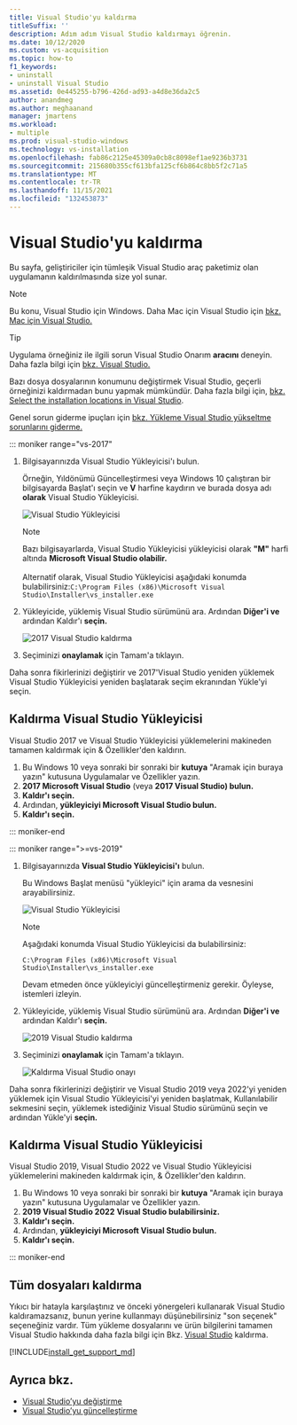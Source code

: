 ```yaml
---
title: Visual Studio'yu kaldırma
titleSuffix: ''
description: Adım adım Visual Studio kaldırmayı öğrenin.
ms.date: 10/12/2020
ms.custom: vs-acquisition
ms.topic: how-to
f1_keywords:
- uninstall
- uninstall Visual Studio
ms.assetid: 0e445255-b796-426d-ad93-a4d8e36da2c5
author: anandmeg
ms.author: meghaanand
manager: jmartens
ms.workload:
- multiple
ms.prod: visual-studio-windows
ms.technology: vs-installation
ms.openlocfilehash: fab86c2125e45309a0cb8c8098ef1ae9236b3731
ms.sourcegitcommit: 215680b355cf613bfa125cf6b864c8bb5f2c71a5
ms.translationtype: MT
ms.contentlocale: tr-TR
ms.lasthandoff: 11/15/2021
ms.locfileid: "132453873"
---
```

# <a name="uninstall-visual-studio"></a>Visual Studio'yu kaldırma

Bu sayfa, geliştiriciler için tümleşik Visual Studio araç paketimiz olan uygulamanın kaldırılmasında size yol sunar.

> [!NOTE]
> Bu konu, Visual Studio için Windows. Daha Mac için Visual Studio için [bkz. Mac için Visual Studio.](/visualstudio/mac/uninstall)

> [!TIP]
> Uygulama örneğiniz ile ilgili sorun Visual Studio Onarım **aracını** deneyin. Daha fazla bilgi için [bkz. Visual Studio.](../install/repair-visual-studio.md) 
>
> Bazı dosya dosyalarının konumunu değiştirmek Visual Studio, geçerli örneğinizi kaldırmadan bunu yapmak mümkündür. Daha fazla bilgi için, [bkz. Select the installation locations in Visual Studio](../install/change-installation-locations.md).
>
> Genel sorun giderme ipuçları için [bkz. Yükleme Visual Studio yükseltme sorunlarını giderme.](../install/troubleshooting-installation-issues.md)

::: moniker range="vs-2017"

1. Bilgisayarınızda Visual Studio Yükleyicisi'ı bulun.

     Örneğin, Yıldönümü Güncelleştirmesi veya Windows 10 çalıştıran bir bilgisayarda  Başlat'ı seçin ve **V** harfine kaydırın ve burada dosya adı **olarak** Visual Studio Yükleyicisi.

     ![Visual Studio Yükleyicisi](media/locate-the-visual-studio-installer.png "Microsoft Visual Studio Yükleyicisini bulma")

   > [!NOTE]
   > Bazı bilgisayarlarda, Visual Studio Yükleyicisi yükleyicisi olarak **"M"** harfi altında **Microsoft Visual Studio olabilir.**<br/><br/> Alternatif olarak, Visual Studio Yükleyicisi aşağıdaki konumda bulabilirsiniz:`C:\Program Files (x86)\Microsoft Visual Studio\Installer\vs_installer.exe`

1. Yükleyicide, yüklemiş Visual Studio sürümünü ara. Ardından **Diğer'i ve** ardından Kaldır'ı **seçin.**

     ![2017 Visual Studio kaldırma](media/uninstall-visual-studio.png "2017'Visual Studio kaldırma")

1. Seçiminizi **onaylamak** için Tamam'a tıklayın.

Daha sonra fikirlerinizi değiştirir ve 2017'Visual Studio yeniden yüklemek Visual Studio Yükleyicisi yeniden başlatarak  seçim ekranından Yükle'yi seçin.

## <a name="uninstall-visual-studio-installer"></a>Kaldırma Visual Studio Yükleyicisi

Visual Studio 2017 ve Visual Studio Yükleyicisi yüklemelerini makineden tamamen kaldırmak için & Özellikler'den kaldırın.

1. Bu Windows 10 veya sonraki bir sonraki bir **kutuya** "Aramak için buraya yazın" kutusuna Uygulamalar ve Özellikler yazın.
1. **2017 Microsoft Visual Studio** (veya **2017 Visual Studio) bulun.**
1. **Kaldır'ı seçin.**
1. Ardından, **yükleyiciyi Microsoft Visual Studio bulun.**
1. **Kaldır'ı seçin.**

::: moniker-end

::: moniker range=">=vs-2019"

1. Bilgisayarınızda **Visual Studio Yükleyicisi'ı** bulun.

     Bu Windows Başlat menüsü "yükleyici" için arama da vesnesini arayabilirsiniz.

     ![Visual Studio Yükleyicisi](media/vs-2019/visual-studio-installer.png "Arama Visual Studio Yükleyicisi")

     > [!NOTE]
     > Aşağıdaki konumda Visual Studio Yükleyicisi da bulabilirsiniz:
     >
     > `C:\Program Files (x86)\Microsoft Visual Studio\Installer\vs_installer.exe`

    Devam etmeden önce yükleyiciyi güncelleştirmeniz gerekir. Öyleyse, istemleri izleyin.

1. Yükleyicide, yüklemiş Visual Studio sürümünü ara. Ardından **Diğer'i ve** ardından Kaldır'ı **seçin.**

     ![2019 Visual Studio kaldırma](media/vs-2019/vs-installer-uninstall.png "2019 Visual Studio kaldırma")

1. Seçiminizi **onaylamak** için Tamam'a tıklayın.

     ![Kaldırma Visual Studio onayı](media/vs-2019/uninstall-visualstudio-confirm.png "2019'da Visual Studio onaylayın")

Daha sonra fikirlerinizi değiştirir ve Visual Studio 2019 veya 2022'yi yeniden yüklemek için Visual Studio Yükleyicisi'yi yeniden başlatmak, Kullanılabilir sekmesini seçin, yüklemek istediğiniz Visual Studio sürümünü seçin ve ardından Yükle'yi **seçin.** 

## <a name="uninstall-visual-studio-installer"></a>Kaldırma Visual Studio Yükleyicisi

Visual Studio 2019, Visual Studio 2022 ve Visual Studio Yükleyicisi yüklemelerini makineden kaldırmak için, & Özellikler'den kaldırın.

1. Bu Windows 10 veya sonraki bir sonraki bir **kutuya** "Aramak için buraya yazın" kutusuna Uygulamalar ve Özellikler yazın.
1. **2019 Visual Studio 2022** **Visual Studio bulabilirsiniz.**
1. **Kaldır'ı seçin.**
1. Ardından, **yükleyiciyi Microsoft Visual Studio bulun.**
1. **Kaldır'ı seçin.**

::: moniker-end

## <a name="remove-all-files"></a>Tüm dosyaları kaldırma

Yıkıcı bir hatayla karşılaştınız ve önceki yönergeleri kullanarak Visual Studio kaldıramazsanız, bunun yerine kullanmayı düşünebilirsiniz "son seçenek" seçeneğiniz vardır. Tüm yükleme dosyalarını ve ürün bilgilerini tamamen Visual Studio hakkında daha fazla bilgi için Bkz. [Visual Studio](remove-visual-studio.md) kaldırma.

[!INCLUDE[install_get_support_md](includes/install_get_support_md.md)]

## <a name="see-also"></a>Ayrıca bkz.

* [Visual Studio’yu değiştirme](modify-visual-studio.md)
* [Visual Studio’yu güncelleştirme](update-visual-studio.md)
